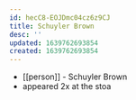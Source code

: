 ```yaml
---
id: hecC8-EOJDmc04cz6z9CJ
title: Schuyler Brown
desc: ''
updated: 1639762693854
created: 1639762693854
---
```



- [[person]] - Schuyler Brown
- appeared 2x at the stoa
